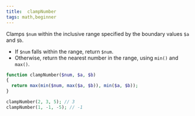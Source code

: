 ```yaml
---
title:  clampNumber
tags: math,beginner
---
```


Clamps `$num` within the inclusive range specified by the boundary values `$a` and `$b`.

- If `$num` falls within the range, return `$num`.
- Otherwise, return the nearest number in the range, using `min()` and `max()`.

```php
function clampNumber($num, $a, $b)
{
  return max(min($num, max($a, $b)), min($a, $b));
}
```

```php
clampNumber(2, 3, 5); // 3
clampNumber(1, -1, -5); // -1
```

